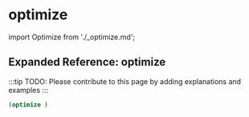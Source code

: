 # optimize

import Optimize from './_optimize.md';

<Optimize />

## Expanded Reference: optimize

:::tip
TODO: Please contribute to this page by adding explanations and examples
:::

```lisp
(optimize )
```
